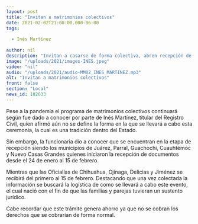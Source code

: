 ```yaml
---
layout: post
title: "Invitan a matrimonios colectivos"
date: 2021-02-02T21:08:00.000-06:00
tags:
  
  - Inés Martínez
  
author: nil
description: "Invitan a casarse de forma colectiva, abren recepción de papelería."
image: "/uploads/2021/images-INES.jpeg"
video: "nil"
audio: "/uploads/2021/audio-MM02_INES_MARTINEZ.mp3"
alt: "Invitan a matrimonios colectivos"
front: false
section: "Local"
news_id: 182633
---
```


Pese a la pandemia el programa de matrimonios colectivos continuará según fue dado a conocer por parte de Inés Martínez, titular del Registro Civil, quien afirmó aún no se define la forma en la que se llevará a cabo esta ceremonia, la cual es una tradición dentro del Estado. 

Sin embargo, la funcionaria dio a conocer que se encuentran en la etapa de recepción siendo los municipios de Juárez, Parral, Guachochi, Cuauhtémoc y Nuevo Casas Grandes quienes iniciaron la recepción de documentos desde el 24 de enero al 15 de febrero.
 
Mientras que las Oficialías de Chihuahua, Ojinaga, Delicias y Jiménez se recibirá del primero al 15 de febrero. Destacando que una vez colectada la información se buscará la logística de como se llevará a cabo este evento, el cual nació con el fin de que las familias y parejas tuvieran un sustento jurídico.

Cabe recordar que este trámite genera ahorro ya que no se cobran los derechos que se cobrarían de forma normal.